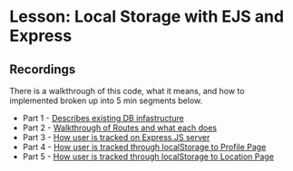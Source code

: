 # Lesson: Local Storage with EJS and Express

## Recordings
There is a walkthrough of this code, what it means, and how to implemented broken up into 5 min segments below. 

* Part 1 - [Describes existing DB infastructure](https://www.loom.com/share/76b2f0d271f644669d6d4196a385f24c)
* Part 2 - [Walkthrough of Routes and what each does](https://www.loom.com/share/e278c4f718614412911a802cb21bcb65)
* Part 3 - [How user is tracked on Express.JS server](https://www.loom.com/share/5496ed8f0128440b8478f0bd2f1bec85)
* Part 4 - [How user is tracked through localStorage to Profile Page](https://www.loom.com/share/a6bd802fd24a416ab940db4e9e264fc0)
* Part 5 - [How user is tracked through localStorage to Location Page](https://www.loom.com/share/7765ba22ded345b886760efb5c93af05)